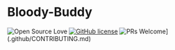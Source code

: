 # Bloody-Buddy
![Open Source Love](https://badges.frapsoft.com/os/v2/open-source.svg?v=103) [![GitHub license](https://img.shields.io/badge/license-MIT-blue.svg)](LICENSE) ![PRs Welcome](https://img.shields.io/badge/PRs-welcome-green.svg)](.github/CONTRIBUTING.md) 










